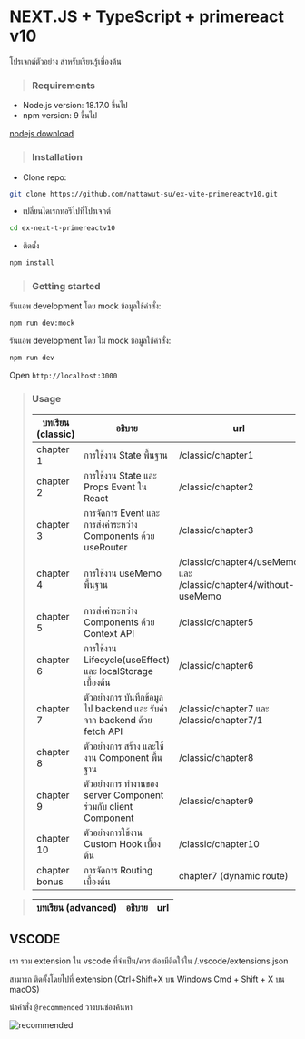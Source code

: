 # NEXT.JS + TypeScript + primereact v10

โปรเจกต์ตัวอย่าง สำหรับเรียนรู้เบื่องต้น

> ### Requirements

- Node.js version: 18.17.0 ขึ้นไป
- npm version: 9 ขึ้นไป

[nodejs download](https://nodejs.org/en/download/)

> ### Installation

- Clone repo:

```sh
git clone https://github.com/nattawut-su/ex-vite-primereactv10.git
```

- เปลี่ยนไดเรกทอรีไปที่โปรเจกต์

```sh
cd ex-next-t-primereactv10
```

- ติดตั้ง

```sh
npm install
```

> ### Getting started

รันแอพ development โดย mock ข้อมูลใช้คำสั่ง:

```sh
npm run dev:mock
```

รันแอพ development โดย ไม่ mock ข้อมูลใช้คำสั่ง:

```sh
npm run dev
```

Open `http://localhost:3000`

> ### Usage
>
> | บทเรียน (classic) | อธิบาย                                                                  | url                                                             |
> | ----------------- | ----------------------------------------------------------------------- | --------------------------------------------------------------- |
> | chapter 1         | การใช้งาน State พื้นฐาน                                                 | /classic/chapter1                                               |
> | chapter 2         | การใช้งาน State และ Props Event ใน React                                | /classic/chapter2                                               |
> | chapter 3         | การจัดการ Event และการส่งค่าระหว่าง Components ด้วย useRouter           | /classic/chapter3                                               |
> | chapter 4         | การใช้งาน useMemo พื้นฐาน                                               | /classic/chapter4/useMemo และ /classic/chapter4/without-useMemo |
> | chapter 5         | การส่งค่าระหว่าง Components ด้วย Context API                            | /classic/chapter5                                               |
> | chapter 6         | การใช้งาน Lifecycle(useEffect) และ localStorage เบื้องต้น               | /classic/chapter6                                               |
> | chapter 7         | ตัวอย่างการ บันทึกข้อมูลไป backend และ รับค่าจาก backend ด้วย fetch API | /classic/chapter7 และ /classic/chapter7/1                       |
> | chapter 8         | ตัวอย่างการ สร้าง และใช้งาน Component พื้นฐาน                           | /classic/chapter8                                               |
> | chapter 9         | ตัวอย่างการ ทำงานของ server Component ร่วมกับ client Component          | /classic/chapter9                                               |
> | chapter 10        | ตัวอย่างการใช้งาน Custom Hook เบื้องต้น                                 | /classic/chapter10                                              |
> | chapter bonus     | การจัดการ Routing เบื้องต้น                                             | chapter7 (dynamic route)                                        |

> | บทเรียน (advanced) | อธิบาย | url |
> | ------------------ | ------ | --- |

## VSCODE

เรา รวม extension ใน vscode ที่จำเป็น/ควร ต้องมีติดใว้ใน /.vscode/extensions.json

สามารถ ติดตั้งโดยไปที่ extension (Ctrl+Shift+X บน Windows Cmd + Shift + X บน macOS)

นำคำสั่ง `@recommended` วางบนช่องค้นหา

![recommended](https://cdn.discordapp.com/attachments/860249330908397587/1411411810375962755/image.png?ex=68b48f2e&is=68b33dae&hm=8022e1129e44a55f0ec71b36c6ea2194f6f58d3f682ae5457acb223ca735a730&)

